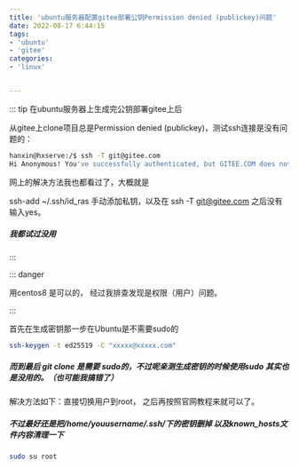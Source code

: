 ```yaml
---
title: 'ubuntu服务器配置gitee部署公钥Permission denied (publickey)问题'
date: 2022-08-17 6:44:15
tags:
- 'ubuntu'
- 'gitee'
categories:
- 'linux'


---
```


::: tip 在ubuntu服务器上生成完公钥部署gitee上后

从gitee上clone项目总是Permission denied (publickey)，测试ssh连接是没有问题的：

```sh
hanxin@hxserve:/$ ssh -T git@gitee.com
Hi Anonymous! You've successfully authenticated, but GITEE.COM does not provide shell access.

```

网上的解决方法我也都看过了，大概就是

ssh-add ~/.ssh/id_ras 手动添加私钥，以及在 ssh -T git@gitee.com 之后没有输入yes。

##### 我都试过没用

:::

::: danger

用centos8 是可以的， 经过我排查发现是权限（用户）问题。

:::

首先在生成密钥那一步在Ubuntu是不需要sudo的

```sh
ssh-keygen -t ed25519 -C "xxxxx@xxxxx.com"  
```

##### 而到最后 git clone 是需要 sudo的，不过呢亲测生成密钥的时候使用sudo 其实也是没用的。（也可能我搞错了）

解决方法如下：直接切换用户到root， 之后再按照官网教程来就可以了。

##### 不过最好还是把/home/youusername/.ssh/下的密钥删掉 以及known_hosts文件内容清理一下

```sh
sudo su root
```

